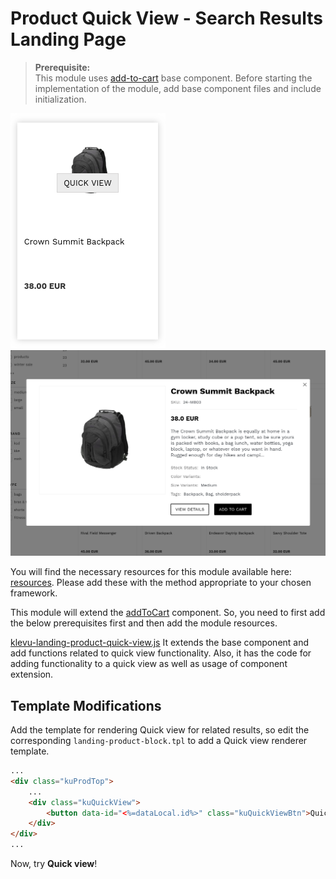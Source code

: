# Product Quick View - Search Results Landing Page

>**Prerequisite:**  
>This module uses [add-to-cart](/components/add-to-cart) base component. Before starting the implementation of the module, add base component files and include initialization.  

![Quick-view product-grid](/modules/product-quick-view/images/product-grid.png)
![Quick-view template](/modules/product-quick-view/images/product-quick-view.png) 

You will find the necessary resources for this module available here:
[resources](/modules/product-quick-view/landing/resources). Please add these with the
method appropriate to your chosen framework. 

This module will extend the [addToCart](/components/add-to-cart) component. So, you need to first add the below prerequisites first and then add the module resources.

[klevu-landing-product-quick-view.js](/modules/product-quick-view/landing/resources/assets/js/klevu-landing-product-quick-view.js) It extends the base component and add functions related to quick view functionality. Also, it has the code for adding functionality to a quick view as well as usage of component extension.

## Template Modifications

Add the template for rendering Quick view for related results,
so edit the corresponding `landing-product-block.tpl` to add a Quick view renderer template.

```html
...
<div class="kuProdTop">
    ...
    <div class="kuQuickView">
        <button data-id="<%=dataLocal.id%>" class="kuQuickViewBtn">Quick view</button>
    </div>
</div>
...
```

Now, try **Quick view**!
